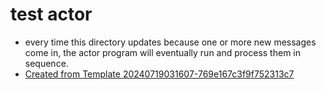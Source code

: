 # test actor

- every time this directory updates because one or more new messages come in, the actor program will eventually run and process them in sequence.
- [Created from Template 20240719031607-769e167c3f9f752313c7](/database/20240719031607-769e167c3f9f752313c7)
